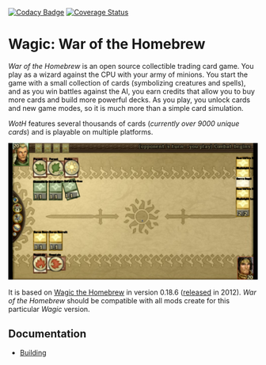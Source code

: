 [![Codacy Badge](https://app.codacy.com/project/badge/Grade/d8e41d16dc114f95806e050515c2dbc0)](https://www.codacy.com/gh/zie87/wth_woth/dashboard?utm_source=github.com&amp;utm_medium=referral&amp;utm_content=zie87/wth_woth&amp;utm_campaign=Badge_Grade)
[![Coverage Status](https://coveralls.io/repos/github/zie87/wth_woth/badge.svg)](https://coveralls.io/github/zie87/wth_woth)

# Wagic: War of the Homebrew

*War of the Homebrew* is an open source collectible trading card game. You play as a wizard against the CPU with your army of minions. You start the game with a small collection of cards (symbolizing creatures and spells), and as you win battles against the AI, you earn credits that allow you to buy more cards and build more powerful decks. As you play, you unlock cards and new game modes, so it is much more than a simple card simulation. 

*WotH* features several thousands of cards (*currently over 9000 unique cards*) and is playable on multiple platforms.

![screenshot](./doc/screenshot_demo.png)

It is based on [Wagic the Homebrew] in version 0.18.6 ([released](https://wololo.net/download/) in 2012). *War of the Homebrew* should be compatible with all mods create for this particular *Wagic* version.

[Wagic the Homebrew]: https://github.com/WagicProject/wagic

## Documentation

* [Building](./doc/build.md)
